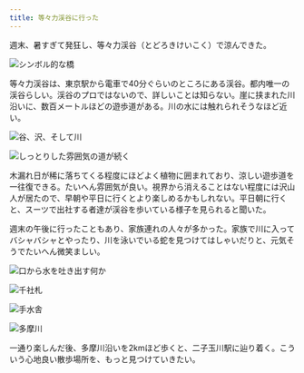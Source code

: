 ```yaml
---
title: 等々力渓谷に行った
---
```

週末、暑すぎて発狂し、等々力渓谷（とどろきけいこく）で涼んできた。

![](https://lh4.googleusercontent.com/hsjEARjMihsKLAshHjKFOnwL_HrJf8PLVLom5scBxzPPTUluhf-rWNPxoDYnBh8zJnB5PBGhAbprvtLcItfSjaG7W7VLAzLgxjg_NUaHPV7Mv9ervFAA0hgFbgdsx_YYFOFpbJG2lyM9io3hsvJ2IbbIxa8r5Ipa2Belj5w5hAenywTYVhaqhOXF-PxUmA "シンボル的な橋")

等々力渓谷は、東京駅から電車で40分ぐらいのところにある渓谷。都内唯一の渓谷らしい。渓谷のプロではないので、詳しいことは知らない。崖に挟まれた川沿いに、数百メートルほどの遊歩道がある。川の水には触れられそうなほど近い。

![](https://lh3.googleusercontent.com/jwBu2bF8WqbKNGGuoXq9wkrp5mGP4j0yREOxMvh7GBobHwOvQEtH8n1lTBwHYsLU2q5QgkkDq9idRqpmx7jkiiVGVdFEl-IQFZ98Po7to0QOpYjPtWNENK4QVrRQhotC3I8g5Ya4Cns87sdCGA8ySRHs9gSHRb_5Mdq-TRvUhqAGTLDlZvZQ3CZ-Tp3dQA "谷、沢、そして川")

![](https://lh6.googleusercontent.com/Df7awwwY2okk5Mgv-rVe-N-ewCQyvxZDufdSzjpfU4WXBB_S5ugVsAladP4Yoky_gQCfEh0TniNj8v6YtmH9VZWCWP9nxIO0ZlZP4ITcYFUhHRXpZ7Hltm98sV3Sl6aP2YCYExLQNMxKq7ECXSaiv2NOQn-yQbaanxq7ozZK5ViNGQwvRqghE74RZRp5sQ "しっとりした雰囲気の道が続く")

木漏れ日が稀に落ちてくる程度にほどよく植物に囲まれており、涼しい遊歩道を一往復できる。たいへん雰囲気が良い。視界から消えることはない程度には沢山人が居たので、早朝や平日に行くとより楽しめるかもしれない。平日朝に行くと、スーツで出社する者達が渓谷を歩いている様子を見られると聞いた。

週末の午後に行ったこともあり、家族連れの人々が多かった。家族で川に入ってバシャバシャとやったり、川を泳いでいる蛇を見つけてはしゃいだりと、元気そうでたいへん微笑ましい。

![](https://lh6.googleusercontent.com/mv3nO1VbsvESipi9fSXztTOeU-tfQK3HJnBqiAq0hMq6OPffxywXHiuixJtyhbYmvx9cJep_-oTbl0ye1vYTLqkYY6xWmSY8rXJiSU6ohw2lyKqUvO2W1GfDdgrSE3sv20bBp2SfWJloIMtrJLhyXxQHisb-JpAXitbxP7cSchoBLXmHzGZUNTfBY7QbrA "口から水を吐き出す何か")

![](https://lh3.googleusercontent.com/RQpk_9NtZootyAjzXG9-OhlhKF1zLuNy7Z1XjmjmWALrMyEOGHVNAtpv_0PAsL4H5TZAYHe72yb0iElH9v9xm_ZBG5zuKvWykKoN_QbBH_CqVfHBJCTgKTUaO-A3LktKBgCumu4t0Glgvjy7HLavjXA2_UMJiM5Czk62kt4Wk-I0_UOJy9jclGszoW7fAA "千社札")

![](https://lh4.googleusercontent.com/XdkpceUVEtoxY0R-KefkDlrm-ytIN8E-LxXHG-lcgvlUIeBb6J_OuALuMYVFoVZq3HkKUV6lv61IxsKVku8fJ1aKLFFFp-xcbyu2wMcawardVDTvmGvumhY548ye7MNBselj1PFfY44lIrODn3e5Ax_DRGHSEDhf4W95jVs13NdhXGAO5E7p1KLD7E0VdQ "手水舎")

![](https://lh6.googleusercontent.com/fbjG7vopDjzXhHIN9Sdm2YHqCrubj1IgNMAou922iezvtk15UxO-P4fiTY1j6_xsngDQOa72HwY1QHhCTQFsc9ObdYbcyz5uAtI2EVeK7hVl4J69EcA8VyJzvg9b9TR4oWSAO8UkPTMLVKnwC10XHr37g3HKfQrKINB06RFYN8Yu4nBLKrhRM_Wv7MVTeg "多摩川")

一通り楽しんだ後、多摩川沿いを2kmほど歩くと、二子玉川駅に辿り着く。こういう心地良い散歩場所を、もっと見つけていきたい。
